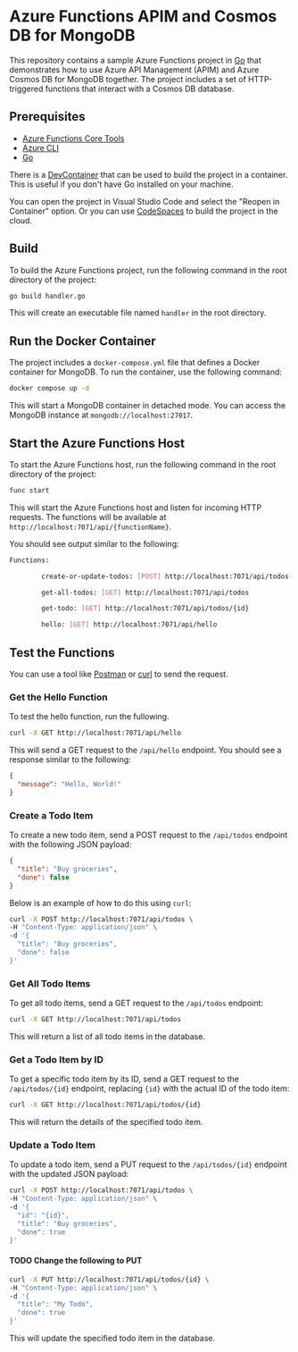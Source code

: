 # Azure Functions APIM and Cosmos DB for MongoDB

This repository contains a sample Azure Functions project in [Go](https://go.dev/) that demonstrates how to use Azure API Management (APIM) and Azure Cosmos DB for MongoDB together. The project includes a set of HTTP-triggered functions that interact with a Cosmos DB database.

## Prerequisites
- [Azure Functions Core Tools](https://docs.microsoft.com/en-us/azure/azure-functions/functions-run-local)
- [Azure CLI](https://docs.microsoft.com/en-us/cli/azure/install-azure-cli)
- [Go](https://golang.org/dl/)

There is a [DevContainer](https://code.visualstudio.com/docs/remote/containers) that can be used to build the project in a container. This is useful if you don't have Go installed on your machine.

You can open the project in Visual Studio Code and select the "Reopen in Container" option. Or you can use [CodeSpaces](https://github.com/features/codespaces) to build the project in the cloud.

## Build

To build the Azure Functions project, run the following command in the root directory of the project:

```bash
go build handler.go
```
This will create an executable file named `handler` in the root directory.

## Run the Docker Container

The project includes a `docker-compose.yml` file that defines a Docker container for MongoDB. To run the container, use the following command:

```bash
docker compose up -d
```
This will start a MongoDB container in detached mode. You can access the MongoDB instance at `mongodb://localhost:27017`.

## Start the Azure Functions Host

To start the Azure Functions host, run the following command in the root directory of the project:

```bash
func start
```
This will start the Azure Functions host and listen for incoming HTTP requests. The functions will be available at `http://localhost:7071/api/{functionName}`.

You should see output similar to the following:

```bash
Functions:

        create-or-update-todos: [POST] http://localhost:7071/api/todos

        get-all-todos: [GET] http://localhost:7071/api/todos

        get-todo: [GET] http://localhost:7071/api/todos/{id}

        hello: [GET] http://localhost:7071/api/hello
```

## Test the Functions

You can use a tool like [Postman](https://www.postman.com/) or [curl](https://curl.se/) to send the request.

### Get the Hello Function
To test the hello function, run the fullowing.

```bash
curl -X GET http://localhost:7071/api/hello
```
This will send a GET request to the `/api/hello` endpoint. You should see a response similar to the following:

```json
{
  "message": "Hello, World!"
}
```

### Create a Todo Item

To create a new todo item, send a POST request to the `/api/todos` endpoint with the following JSON payload:

```json
{
  "title": "Buy groceries",
  "done": false
}
```

Below is an example of how to do this using `curl`:

```bash
curl -X POST http://localhost:7071/api/todos \
-H "Content-Type: application/json" \
-d '{
  "title": "Buy groceries",
  "done": false
}'
```

### Get All Todo Items

To get all todo items, send a GET request to the `/api/todos` endpoint:

```bash
curl -X GET http://localhost:7071/api/todos
```
This will return a list of all todo items in the database.

### Get a Todo Item by ID
To get a specific todo item by its ID, send a GET request to the `/api/todos/{id}` endpoint, replacing `{id}` with the actual ID of the todo item:

```bash
curl -X GET http://localhost:7071/api/todos/{id}
```

This will return the details of the specified todo item.

### Update a Todo Item

To update a todo item, send a PUT request to the `/api/todos/{id}` endpoint with the updated JSON payload:

```bash
curl -X POST http://localhost:7071/api/todos \
-H "Content-Type: application/json" \
-d '{
  "id": "{id}",
  "title": "Buy groceries",
  "done": true
}'
```

#### TODO Change the following to PUT
```bash
curl -X PUT http://localhost:7071/api/todos/{id} \
-H "Content-Type: application/json" \
-d '{
  "title": "My Todo",
  "done": true
}'
```
This will update the specified todo item in the database.